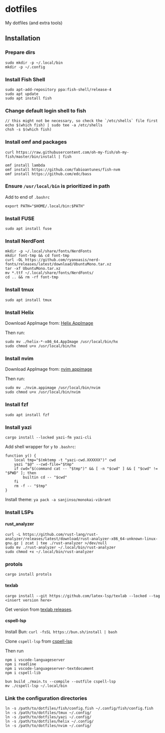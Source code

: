 # dotfiles
My dotfiles (and extra tools)

## Installation

### Prepare dirs
```
sudo mkdir -p ~/.local/bin
mkdir -p ~/.config
```

### Install Fish Shell
```
sudo apt-add-repository ppa:fish-shell/release-4
sudo apt update
sudo apt install fish
```

### Change default login shell to fish
```
// this might not be necessary, so check the `/etc/shells` file first
echo $(which fish) | sudo tee -a /etc/shells
chsh -s $(which fish)
```

### Install omf and packages
```
curl https://raw.githubusercontent.com/oh-my-fish/oh-my-fish/master/bin/install | fish

omf install lambda
omf install https://github.com/fabioantunes/fish-nvm
omf install https://github.com/edc/bass
```

### Ensure `/usr/local/bin` is prioritized in path
Add to end of `.bashrc`
```
export PATH="$HOME/.local/bin:$PATH"
```

### Install FUSE
`sudo apt install fuse`

### Install NerdFont
```
mkdir -p ~/.local/share/fonts/NerdFonts
mkdir font-tmp && cd font-tmp
curl -OL https://github.com/ryanoasis/nerd-fonts/releases/latest/download/UbuntuMono.tar.xz
tar -xf UbuntuMono.tar.xz
mv *.ttf ~/.local/share/fonts/NerdFonts/
cd .. && rm -rf font-tmp
```

### Install tmux
`sudo apt install tmux`

### Install Helix
Download AppImage from:
[Helix AppImage](https://github.com/helix-editor/helix/releases/latest/)

Then run:
```
sudo mv ./helix-*-x86_64.AppImage /usr/local/bin/hx
sudo chmod u+x /usr/local/bin/hx
```

### Install nvim
Download AppImage from:
[nvim appimage](https://github.com/neovim/neovim/releases/latest/download/nvim.appimage)

Then run:
```
sudo mv ./nvim.appimage /usr/local/bin/nvim
sudo chmod u+x /usr/local/bin/nvim
```

### Install fzf
`sudo apt install fzf`

### Install yazi
`cargo install --locked yazi-fm yazi-cli`

Add shell wrapper for `y` to `.bashrc`:
```
function y() {
	local tmp="$(mktemp -t "yazi-cwd.XXXXXX")" cwd
	yazi "$@" --cwd-file="$tmp"
	if cwd="$(command cat -- "$tmp")" && [ -n "$cwd" ] && [ "$cwd" != "$PWD" ]; then
		builtin cd -- "$cwd"
	fi
	rm -f -- "$tmp"
}
```

Install theme:
`ya pack -a sanjinso/monokai-vibrant`

### Install LSPs

#### rust_analyzer
```
curl -L https://github.com/rust-lang/rust-analyzer/releases/latest/download/rust-analyzer-x86_64-unknown-linux-gnu.gz | zcat | tee ./rust-analyzer >/dev/null
sudo mv ./rust-analyzer ~/.local/bin/rust-analyzer
sudo chmod +x ~/.local/bin/rust-analyzer
```

### protols
```
cargo install protols
```

#### texlab
```
cargo install --git https://github.com/latex-lsp/texlab --locked --tag <insert version here>
```

Get version from [texlab releases](https://github.com/latex-lsp/texlab/releases).

#### cspell-lsp
Install Bun:
`curl -fsSL https://bun.sh/install | bash`

Clone `cspell-lsp` from
[cspell-lsp](https://github.com/vlabo/cspell-lsp)

Then run
```
npm i vscode-languageserver
npm i readline
npm i vscode-languageserver-textdocument
npm i cspell-lib

bun build ./main.ts --compile --outfile cspell-lsp
mv ./cspell-lsp ~/.local/bin
```

### Link the configuration directories
```
ln -s /path/to/dotfiles/fish/config.fish ~/.config/fish/config.fish
ln -s /path/to/dotfiles/tmux ~/.config/
ln -s /path/to/dotfiles/yazi ~/.config/
ln -s /path/to/dotfiles/helix ~/.config/
ln -s /path/to/dotfiles/nvim ~/.config/
```
